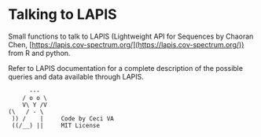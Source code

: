 # Talking to LAPIS

Small functions to talk to LAPIS (Lightweight API for Sequences by Chaoran Chen, [https://lapis.cov-spectrum.org/](https://lapis.cov-spectrum.org/)) from R and python. 

Refer to LAPIS documentation for a complete description of the possible queries and data available through LAPIS.



          ---        
        / o o \    
        V\ Y /V    
    (\   / - \     
     )) /    |     Code by Ceci VA 
     ((/__) ||     MIT License

